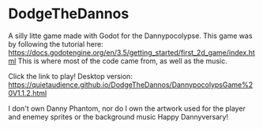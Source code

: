 # DodgeTheDannos
A silly litte game made with Godot for the Dannypocolypse.
This game was by following the tutorial here: https://docs.godotengine.org/en/3.5/getting_started/first_2d_game/index.html
This is where most of the code came from, as well as the music. 

Click the link to play!
Desktop version: https://quietaudience.github.io/DodgeTheDannos/DannypocolypsGame%20V1.1.2.html

I don't own Danny Phantom, nor do I own the artwork used for the player and enemey sprites or the background music
Happy Dannyversary!
